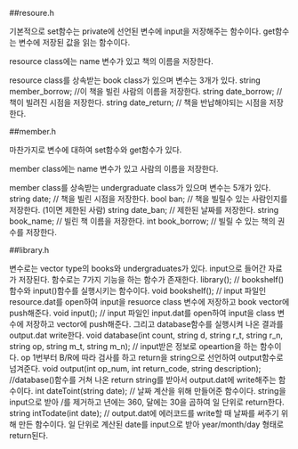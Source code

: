 ##resoure.h

기본적으로 set함수는 private에 선언된 변수에 input을 저장해주는 함수이다.
get함수는 변수에 저장된 값을 읽는 함수이다.

resource class에는 name 변수가 있고 책의 이름을 저장한다.

resource class를 상속받는 book class가 있으며 변수는 3개가 있다.
	string member_borrow; //이 책을 빌린 사람의 이름을 저장한다.
	string date_borrow; // 책이 빌려진 시점을 저장한다.
	string date_return; // 책을 반납해야되는 시점을 저장한다.

##member.h

마찬가지로 변수에 대하여 set함수와 get함수가 있다.

member class에는 name 변수가 있고 사람의 이름을 저장한다.

member class를 상속받는 undergraduate class가 있으며 변수는 5개가 있다.
	string date;	// 책을 빌린 시점을 저장한다.
	bool ban;	// 책을 빌릴수 있는 사람인지를 저장한다. (1이면 제한된 사람)
	string date_ban; // 제한된 날짜를 저장한다.
	string book_name; // 빌린 책 이름을 저장한다.
	int book_borrow; // 빌릴 수 있는 책의 권수를 저장한다.

##library.h

변수로는 vector type의 books와 undergraduates가 있다. input으로 들어간 자료가 저장된다.
함수로는 7가지 기능을 하는 함수가 존재한다.
	library(); // bookshelf()함수와 input()함수를 실행시키는 함수이다.
	void bookshelf(); // input 파일인 resource.dat를 open하여 input을 resuorce class 변수에 저장하고 book vector에 push해준다.
	void input(); // input 파일인 input.dat를 open하여 input을 class 변수에 저장하고 vector에 push해준다. 그리고 database함수를 실행시켜 나온 결과를 output.dat write한다.
	void database(int count, string d, string r_t, string r_n, string op, string m_t, string m_n); // input받은 정보로 opeartion을 하는 함수이다. op 1번부터 B/R에 따라 검사를 하고 return을 string으로 선언하여 output함수로 넘겨준다.
	void output(int op_num, int return_code, string description); //database()함수를 거쳐 나온 return string를 받아서 output.dat에 write해주는 함수이다.
	int dateToint(string date); // 날짜 계산을 위해 만들어준 함수이다. string을 input으로 받아 /를 제거하고 년에는 360, 달에는 30을 곱하여 일 단위로 return한다.
	string intTodate(int date); // output.dat에 에러코드를 write할 때 날짜를 써주기 위해 만든 함수이다. 일 단위로 계산된 date를 input으로 받아 year/month/day 형태로 return된다.
